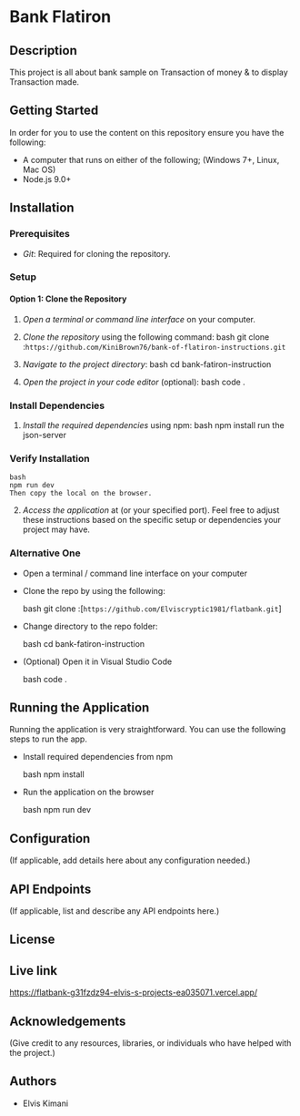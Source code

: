 # Bank Flatiron

## Description
This project is all about bank sample on Transaction of money & to display Transaction made.

## Getting Started
In order for you to use the content on this repository ensure you have the following:

- A computer that runs on either of the following; (Windows 7+, Linux, Mac OS)
- Node.js 9.0+

## Installation

### Prerequisites
- *Git*: Required for cloning the repository.

### Setup

#### Option 1: Clone the Repository
1. *Open a terminal or command line interface* on your computer.
2. *Clone the repository* using the following command:
    bash
    git clone :`https://github.com/KiniBrown76/bank-of-flatiron-instructions.git`
    
3. *Navigate to the project directory*:
    bash
    cd bank-fatiron-instruction
    
4. *Open the project in your code editor* (optional):
    bash
    code .

### Install Dependencies
1. *Install the required dependencies* using npm:
    bash
    npm install
    run the json-server

### Verify Installation
    bash
    npm run dev
    Then copy the local on the browser.
    
2. *Access the application* at  (or your specified port).
Feel free to adjust these instructions based on the specific setup or dependencies your project may have.

### Alternative One

- Open a terminal / command line interface on your computer
- Clone the repo by using the following:

    bash
    git clone :[`https://github.com/Elviscryptic1981/flatbank.git`]
    
- Change directory to the repo folder:

    bash
    cd bank-fatiron-instruction
    

- (Optional) Open it in Visual Studio Code

    bash
    code .

## Running the Application

Running the application is very straightforward. You can use the following steps to run the app.

- Install required dependencies from npm

    bash
    npm install

- Run the application on the browser

    bash
    npm run dev

## Configuration
(If applicable, add details here about any configuration needed.)

## API Endpoints
(If applicable, list and describe any API endpoints here.)

## License
## Live link 
https://flatbank-g31fzdz94-elvis-s-projects-ea035071.vercel.app/
## Acknowledgements
(Give credit to any resources, libraries, or individuals who have helped with the project.)
## Authors
- Elvis Kimani 